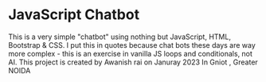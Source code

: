 # JavaScript Chatbot 

This is a very simple "chatbot" using nothing but JavaScript, HTML, Bootstrap  & CSS. I put this in quotes because chat bots these days are way more complex - this is an exercise in vanilla JS loops and conditionals, not AI.
This project is created by Awanish rai on Januray 2023 In Gniot , Greater NOIDA

